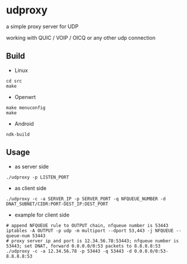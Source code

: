 # udproxy
a simple proxy server for UDP

working with QUIC / VOIP / OICQ or any other udp connection

## Build
- Linux
````shell
cd src
make
````
- Openwrt
````shell
make menuconfig
make
````
- Android
````shell
ndk-build
````

## Usage
- as server side
````shell
./udproxy -p LISTEN_PORT
````
- as client side
````shell
./udproxy -c -a SERVER_IP -p SERVER_PORT -q NFQUEUE_NUMBER -d DNAT_SUBNET/CIDR:PORT-DEST_IP:DEST_PORT
````
- example for client side
````shell
# append NFQUEUE rule to OUTPUT chain, nfqueue number is 53443
iptables -A OUTPUT -p udp -m multiport --dport 53,443 -j NFQUEUE --queue-num 53443
# proxy server ip and port is 12.34.56.78:53443; nfqueue number is 53443; set DNAT, forward 0.0.0.0/0:53 packets to 8.8.8.8:53
./udproxy -c -a 12.34.56.78 -p 53443 -q 53443 -d 0.0.0.0/0:53-8.8.8.8:53
````
